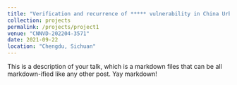 ```yaml
---
title: "Verification and recurrence of ***** vulnerability in China Urban Rail Transit"
collection: projects
permalink: /projects/project1
venue: "CNNVD-202204-3571"
date: 2021-09-22
location: "Chengdu, Sichuan"
---
```


This is a description of your talk, which is a markdown files that can be all markdown-ified like any other post. Yay markdown!